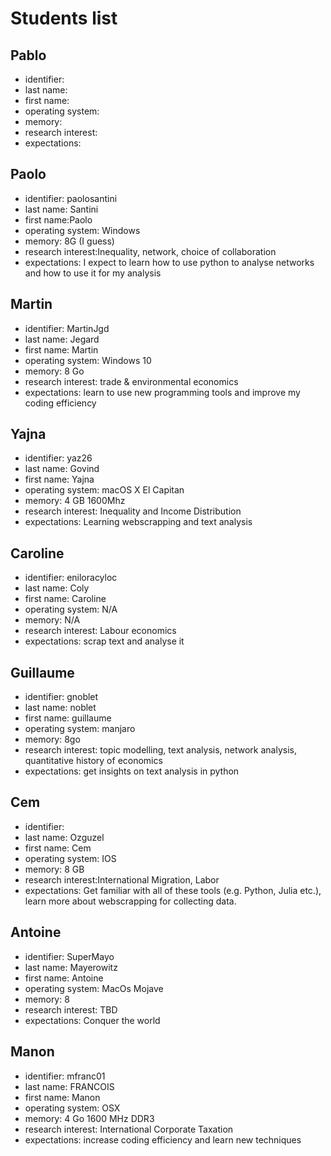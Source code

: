 # Students list

## Pablo

- identifier:
- last name:
- first name:  
- operating system:  
- memory:
- research interest:
- expectations: 


## Paolo

- identifier: paolosantini
- last name: Santini
- first name:Paolo
- operating system: Windows 
- memory: 8G (I guess)
- research interest:Inequality, network, choice of collaboration
- expectations: I expect to learn how to use python to analyse networks and how to use it for my analysis




## Martin

- identifier: MartinJgd
- last name: Jegard
- first name: Martin
- operating system: Windows 10
- memory: 8 Go
- research interest: trade & environmental economics
- expectations: learn to use new programming tools and improve my coding efficiency

## Yajna

- identifier: yaz26
- last name: Govind
- first name: Yajna
- operating system: macOS X El Capitan
- memory: 4 GB 1600Mhz
- research interest: Inequality and Income Distribution
- expectations: Learning webscrapping and text analysis

## Caroline
- identifier: eniloracyloc
- last name: Coly
- first name: Caroline
- operating system: N/A
- memory: N/A
- research interest: Labour economics
- expectations: scrap text and analyse it

## Guillaume

- identifier: gnoblet
- last name: noblet
- first name: guillaume
- operating system: manjaro
- memory: 8go
- research interest: topic modelling, text analysis, network analysis, quantitative history of economics
- expectations: get insights on text analysis in python

## Cem

- identifier:
- last name: Ozguzel
- first name: Cem
- operating system: IOS
- memory: 8 GB
- research interest:International Migration, Labor
- expectations: Get familiar with all of these tools (e.g. Python, Julia etc.), learn more about webscrapping for collecting data.

## Antoine

- identifier: SuperMayo
- last name: Mayerowitz
- first name: Antoine
- operating system: MacOs Mojave
- memory: 8
- research interest: TBD
- expectations: Conquer the world

## Manon

- identifier: mfranc01  
- last name: FRANCOIS
- first name:  Manon
- operating system:  OSX
- memory: 4 Go 1600 MHz DDR3
- research interest: International Corporate Taxation
- expectations: increase coding efficiency and learn new techniques

